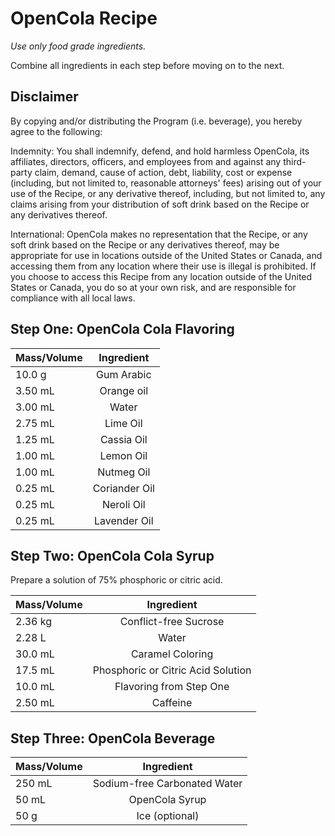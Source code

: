 # OpenCola Recipe
*Use only food grade ingredients.*

Combine all ingredients in each step before moving on to the next.

## Disclaimer 

By copying and/or distributing the Program (i.e. beverage), you hereby agree to the following:

Indemnity: You shall indemnify, defend, and hold harmless OpenCola, its affiliates, directors, officers, and
employees from and against any third-party claim, demand, cause of action, debt, liability, cost or expense
(including, but not limited to, reasonable attorneys' fees) arising out of your use of the Recipe, or any derivative
thereof, including, but not limited to, any claims arising from your distribution of soft drink based on the Recipe or
any derivatives thereof.

International: OpenCola makes no representation that the Recipe, or any soft drink based on the Recipe or any
derivatives thereof, may be appropriate for use in locations outside of the United States or Canada, and accessing
them from any location where their use is illegal is prohibited. If you choose to access this Recipe from any
location outside of the United States or Canada, you do so at your own risk, and are responsible for compliance
with all local laws.

## Step One: OpenCola Cola Flavoring

|Mass/Volume| Ingredient|
|:----|:--------:|
|10.0 g | Gum Arabic |
|3.50 mL | Orange oil |
|3.00 mL | Water |
|2.75 mL | Lime Oil |
|1.25 mL | Cassia Oil |
|1.00 mL | Lemon Oil |
|1.00 mL | Nutmeg Oil |
|0.25 mL | Coriander Oil |
|0.25 mL | Neroli Oil |
|0.25 mL | Lavender Oil |

## Step Two: OpenCola Cola Syrup

Prepare a solution of 75% phosphoric or citric acid.

|Mass/Volume| Ingredient|
|:----|:--------:|
|2.36 kg| Conflict-free Sucrose|
|2.28 L |Water|
|30.0 mL|Caramel Coloring|
|17.5 mL|Phosphoric or Citric Acid Solution|
|10.0 mL|Flavoring from Step One|
|2.50 mL|Caffeine|

## Step Three: OpenCola Beverage

|Mass/Volume| Ingredient|
|:----|:--------:|
|250 mL|Sodium-free Carbonated Water|
|50 mL|OpenCola Syrup|
|50 g|Ice (optional)|

